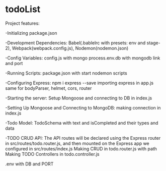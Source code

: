 # todoList

Project features:

-Initializing package.json

-Development Dependencies:
Babel(.bablelrc with presets: env and stage-2),
Webpack(webpack.config.js),
Nodemon(nodemon.json)

-Config Variables:
config.js with mongo process.env.db with mongodb link and port

-Running Scripts:
package.json with start nodemon scripts

-Configuring Express:
npm i express --save
importing express in app.js
same for bodyParser, helmet, cors, router

-Starting the server:
Setup Mongoose and connecting to DB in index.js

-Setting Up Mongoose and Connecting to MongoDB:
making connection in index.js

-Todo Model:
TodoSchema with text and isCompleted and their types and data

-TODO CRUD API:
The API routes will be declared using the Express router in src/routes/todo.router.js, and then mounted on the Express app we configured in src/routes/index.js
Making CRUD in todo.router.js with path
Making TODO Controllers in todo.controller.js

.env with DB and PORT
